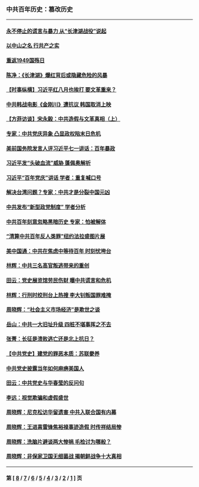 ### 中共百年历史：篡改历史
---
#### [永不停止的谎言与暴力 从“长津湖战役”说起](../../pages/nf1176115/n13494094.md?09110430) 
#### [以中山之名 行共产之实](../../pages/nf1176115/n13346437.md?09110430) 
#### [重返1949国殇日](../../pages/nf1176115/n13346372.md?09110430) 
#### [陈净：《长津湖》爆红背后或隐藏危险的风暴](../../pages/nf1176115/n13314364.md?09110430) 
#### [【时事纵横】习近平红八月也挨打 要文革重来？](../../pages/nf1176115/n13231393.md?09110430) 
#### [中共韩战电影《金刚川》遭抗议 韩国取消上映](../../pages/nf1176115/n13219114.md?09110430) 
#### [【方菲访谈】宋永毅：中共造假与文革真相（上）](../../pages/nf1176115/n13200760.md?09110430) 
#### [专家：中共党庆异象 凸显政权陷末日危机](../../pages/nf1176115/n13067084.md?09110430) 
#### [美前国务院发言人评习近平七一讲话：百年暴政](../../pages/nf1176115/n13066986.md?09110430) 
#### [习近平发“头破血流”威胁 蓬佩奥解析](../../pages/nf1176115/n13063604.md?09110430) 
#### [习近平“百年党庆”讲话 学者：重复喊口号](../../pages/nf1176115/n13061411.md?09110430) 
#### [解决台湾问题？专家：中共才是分裂中国元凶](../../pages/nf1176115/n13060811.md?09110430) 
#### [中共发布“新型政党制度” 学者分析](../../pages/nf1176115/n13056354.md?09110430) 
#### [中共百年刻意忽略黑暗历史 专家：怕被解体](../../pages/nf1176115/n13056056.md?09110430) 
#### [“清算中共百年反人类罪”纽约法拉盛图片展](../../pages/nf1176115/n13052220.md?09110430) 
#### [美中国通：中共在焦虑中等待百年 时刻忧垮台](../../pages/nf1176115/n13048820.md?09110430) 
#### [林辉：中共三名高官叛逃带来的重创](../../pages/nf1176115/n13035206.md?09110430) 
#### [田云：党史展览馆劳民伤财 曝中共谎言和危机](../../pages/nf1176115/n13033900.md?09110430) 
#### [林辉：行刑时绞刑台上热搜 李大钊叛国罪难掩](../../pages/nf1176115/n13031965.md?09110430) 
#### [周晓辉：“社会主义市场经济”是欺世之谈](../../pages/nf1176115/n13024090.md?09110430) 
#### [岳山：中共一大旧址升级 四桩不堪事挥之不去](../../pages/nf1176115/n13021697.md?09110430) 
#### [张菁：长征是溃败逃亡还是北上抗日？](../../pages/nf1176115/n13020585.md?09110430) 
#### [【中共党史】建党的罪恶本质：苏联豢养](../../pages/nf1176115/n13011888.md?09110430) 
#### [中共党史披露当年如何麻痹美国人](../../pages/nf1176115/n12966400.md?09110430) 
#### [田云：中共党史与华春莹的反问句](../../pages/nf1176115/n12765178.md?09110430) 
#### [李远：视觉欺骗和虚假盛世](../../pages/nf1176115/n12993376.md?09110430) 
#### [周晓辉：尼克松访华留遗害 中共入联合国有内幕](../../pages/nf1176115/n12991422.md?09110430) 
#### [周晓辉：王进喜雷锋焦裕禄事迹造假 时传祥结局惨](../../pages/nf1176115/n12985497.md?09110430) 
#### [周晓辉：洗脑片避谈两大惨祸 毛检讨为哪般？](../../pages/nf1176115/n12971285.md?09110430) 
#### [周晓辉：非保家卫国无细菌战 揭朝鲜战争十大真相](../../pages/nf1176115/n12954161.md?09110430) 

---
#### 第 [ [8](./8.md?09110430) / [7](./7.md?09110430) / [6](./6.md?09110430) / [5](./5.md?09110430) / [4](./4.md?09110430) / [3](./3.md?09110430) / [2](./2.md?09110430) / [1](./1.md?09110430) ] 页
